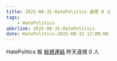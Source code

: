 ```yaml
---
title: 2025-08-31-HatePolitics 違規 0 人
tags:
    - HatePolitics
abbrlink: 2025-08-31-HatePolitics
date: HatePolitics-2025-08-31 12:00:00
---
```

HatePolitics 板 [板規連結](https://www.ptt.cc/bbs/HatePolitics/M.1617115262.A.D60.html)
昨天違規 0 人

